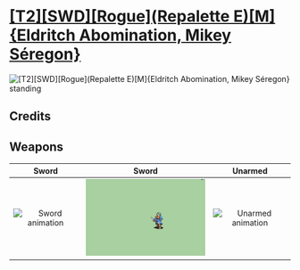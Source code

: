 # [\[T2\]\[SWD\]\[Rogue\]\(Repalette E\)\[M\]{Eldritch Abomination, Mikey Séregon}](./)

<img src="./1.%20Sword/Sword_000.png" alt="[T2][SWD][Rogue](Repalette E)[M]{Eldritch Abomination, Mikey Séregon} standing" />

## Credits



## Weapons


|Sword |Sword |Unarmed |
|  :---: | :---: | :---: |
| <img alt="Sword animation" src="./1.%20Sword/Sword.gif" /> | <img alt="Sword animation" src="./1.%20Sword%20(Knife-Mikey%20S%C3%A9regon)/Sword.gif" /> | <img alt="Unarmed animation" src="./8.%20Unarmed/Unarmed.gif" /> |
